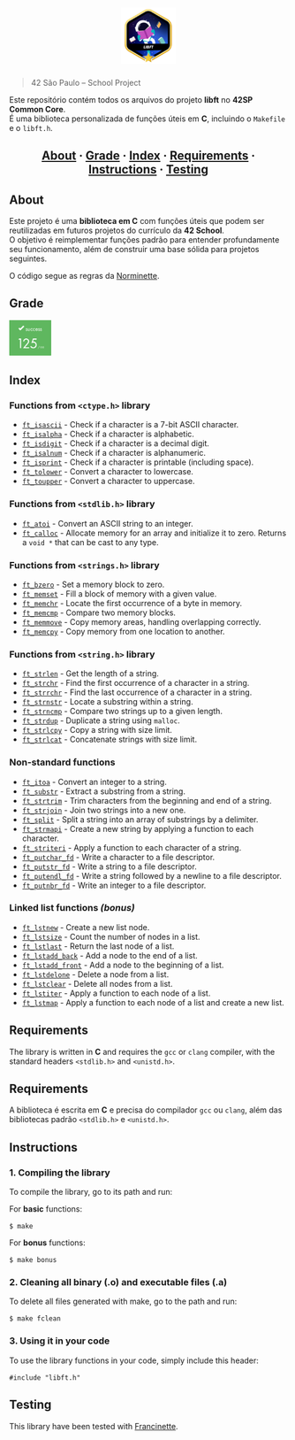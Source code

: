 <h1 align="center">
  <img alt="Libft" width="20%" height="20%" src="https://github.com/Welsete/Welsete/blob/main/Badges/libft_b.png" />
</h1>

> 42 São Paulo – School Project  

Este repositório contém todos os arquivos do projeto **libft** no **42SP Common Core**.  
É uma biblioteca personalizada de funções úteis em **C**, incluindo o `Makefile` e o `libft.h`.

<h2 align="center">
	<a href="#about">About</a>
	<span> · </span>
  <a href="#grade">Grade</a>
	<span> · </span>
	<a href="#index">Index</a>
	<span> · </span>
	<a href="#requirements">Requirements</a>
	<span> · </span>
	<a href="#instructions">Instructions</a>
	<span> · </span>
	<a href="#testing">Testing</a>
</h2>

## About

Este projeto é uma **biblioteca em C** com funções úteis que podem ser reutilizadas em futuros projetos do currículo da **42 School**.  
O objetivo é reimplementar funções padrão para entender profundamente seu funcionamento, além de construir uma base sólida para projetos seguintes.  

O código segue as regras da [Norminette](https://github.com/42School/norminette).

## Grade
<img alt="Libft" width="15%" height="15%" src="https://github.com/Welsete/Welsete/blob/main/Badges/grademe.png" />

## Index

### Functions from `<ctype.h>` library
* [`ft_isascii`](https://github.com/Welsete/libft/blob/main/ft_isascii.c) - Check if a character is a 7-bit ASCII character.
* [`ft_isalpha`](https://github.com/Welsete/libft/blob/main/ft_isalpha.c) - Check if a character is alphabetic.
* [`ft_isdigit`](https://github.com/Welsete/libft/blob/main/ft_isdigit.c) - Check if a character is a decimal digit.
* [`ft_isalnum`](https://github.com/Welsete/libft/blob/main/ft_isalnum.c) - Check if a character is alphanumeric.
* [`ft_isprint`](https://github.com/Welsete/libft/blob/main/ft_isprint.c) - Check if a character is printable (including space).
* [`ft_tolower`](https://github.com/Welsete/libft/blob/main/ft_tolower.c) - Convert a character to lowercase.
* [`ft_toupper`](https://github.com/Welsete/libft/blob/main/ft_toupper.c) - Convert a character to uppercase.

### Functions from `<stdlib.h>` library
* [`ft_atoi`](https://github.com/Welsete/libft/blob/main/ft_atoi.c) - Convert an ASCII string to an integer.
* [`ft_calloc`](https://github.com/Welsete/libft/blob/main/ft_calloc.c) - Allocate memory for an array and initialize it to zero. Returns a `void *` that can be cast to any type.

### Functions from `<strings.h>` library
* [`ft_bzero`](https://github.com/Welsete/libft/blob/main/ft_bzero.c) - Set a memory block to zero.
* [`ft_memset`](https://github.com/Welsete/libft/blob/main/ft_memset.c) - Fill a block of memory with a given value.
* [`ft_memchr`](https://github.com/Welsete/libft/blob/main/ft_memchr.c) - Locate the first occurrence of a byte in memory.
* [`ft_memcmp`](https://github.com/Welsete/libft/blob/main/ft_memcmp.c) - Compare two memory blocks.
* [`ft_memmove`](https://github.com/Welsete/libft/blob/main/ft_memmove.c) - Copy memory areas, handling overlapping correctly.
* [`ft_memcpy`](https://github.com/Welsete/libft/blob/main/ft_memcpy.c) - Copy memory from one location to another.

### Functions from `<string.h>` library
* [`ft_strlen`](https://github.com/Welsete/libft/blob/main/ft_strlen.c) - Get the length of a string.
* [`ft_strchr`](https://github.com/Welsete/libft/blob/main/ft_strchr.c) - Find the first occurrence of a character in a string.
* [`ft_strrchr`](https://github.com/Welsete/libft/blob/main/ft_strrchr.c) - Find the last occurrence of a character in a string.
* [`ft_strnstr`](https://github.com/Welsete/libft/blob/main/ft_strnstr.c) - Locate a substring within a string.
* [`ft_strncmp`](https://github.com/Welsete/libft/blob/main/ft_strncmp.c) - Compare two strings up to a given length.
* [`ft_strdup`](https://github.com/Welsete/libft/blob/main/ft_strdup.c) - Duplicate a string using `malloc`.
* [`ft_strlcpy`](https://github.com/Welsete/libft/blob/main/ft_strlcpy.c) - Copy a string with size limit.
* [`ft_strlcat`](https://github.com/Welsete/libft/blob/main/ft_strlcat.c) - Concatenate strings with size limit.

### Non-standard functions
* [`ft_itoa`](https://github.com/Welsete/libft/blob/main/ft_itoa.c) - Convert an integer to a string.
* [`ft_substr`](https://github.com/Welsete/libft/blob/main/ft_substr.c) - Extract a substring from a string.
* [`ft_strtrim`](https://github.com/Welsete/libft/blob/main/ft_strtrim.c) - Trim characters from the beginning and end of a string.
* [`ft_strjoin`](https://github.com/Welsete/libft/blob/main/ft_strjoin.c) - Join two strings into a new one.
* [`ft_split`](https://github.com/Welsete/libft/blob/main/ft_split.c) - Split a string into an array of substrings by a delimiter.
* [`ft_strmapi`](https://github.com/Welsete/libft/blob/main/ft_strmapi.c) - Create a new string by applying a function to each character.
* [`ft_striteri`](https://github.com/Welsete/libft/blob/main/ft_striteri.c) - Apply a function to each character of a string.
* [`ft_putchar_fd`](https://github.com/Welsete/libft/blob/main/ft_putchar_fd.c) - Write a character to a file descriptor.
* [`ft_putstr_fd`](https://github.com/Welsete/libft/blob/main/ft_putstr_fd.c) - Write a string to a file descriptor.
* [`ft_putendl_fd`](https://github.com/Welsete/libft/blob/main/ft_putendl_fd.c) - Write a string followed by a newline to a file descriptor.
* [`ft_putnbr_fd`](https://github.com/Welsete/libft/blob/main/ft_putnbr_fd.c) - Write an integer to a file descriptor.

### Linked list functions *(bonus)*
* [`ft_lstnew`](https://github.com/Welsete/libft/blob/main/ft_lstnew_bonus.c) - Create a new list node.
* [`ft_lstsize`](https://github.com/Welsete/libft/blob/main/ft_lstsize_bonus.c) - Count the number of nodes in a list.
* [`ft_lstlast`](https://github.com/Welsete/libft/blob/main/ft_lstlast_bonus.c) - Return the last node of a list.
* [`ft_lstadd_back`](https://github.com/Welsete/libft/blob/main/ft_lstadd_back_bonus.c) - Add a node to the end of a list.
* [`ft_lstadd_front`](https://github.com/Welsete/libft/blob/main/ft_lstadd_front_bonus.c) - Add a node to the beginning of a list.
* [`ft_lstdelone`](https://github.com/Welsete/libft/blob/main/ft_lstdelone_bonus.c) - Delete a node from a list.
* [`ft_lstclear`](https://github.com/Welsete/libft/blob/main/ft_lstclear_bonus.c) - Delete all nodes from a list.
* [`ft_lstiter`](https://github.com/Welsete/libft/blob/main/ft_lstiter_bonus.c) - Apply a function to each node of a list.
* [`ft_lstmap`](https://github.com/Welsete/libft/blob/main/ft_lstmap_bonus.c) - Apply a function to each node of a list and create a new list.

## Requirements
The library is written in **C** and requires the `gcc` or `clang` compiler, with the standard headers `<stdlib.h>` and `<unistd.h>`.


## Requirements
A biblioteca é escrita em **C** e precisa do compilador `gcc` ou `clang`, além das bibliotecas padrão `<stdlib.h>` e `<unistd.h>`.

## Instructions

### 1. Compiling the library

To compile the library, go to its path and run:

For __basic__ functions:
```
$ make
```

For __bonus__ functions:
```
$ make bonus
```

### 2. Cleaning all binary (.o) and executable files (.a)

To delete all files generated with make, go to the path and run:
```
$ make fclean
```

### 3. Using it in your code

To use the library functions in your code, simply include this header:
```
#include "libft.h"
```

## Testing
This library have been tested with [Francinette](https://github.com/xicodomingues/francinette).
